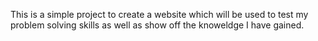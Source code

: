 This is a simple project to create a website which will be used to test my problem solving skills as well as show off the knoweldge I have gained. 

